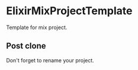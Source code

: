 # ElixirMixProjectTemplate

Template for mix project.

## Post clone

Don't forget to rename your project.